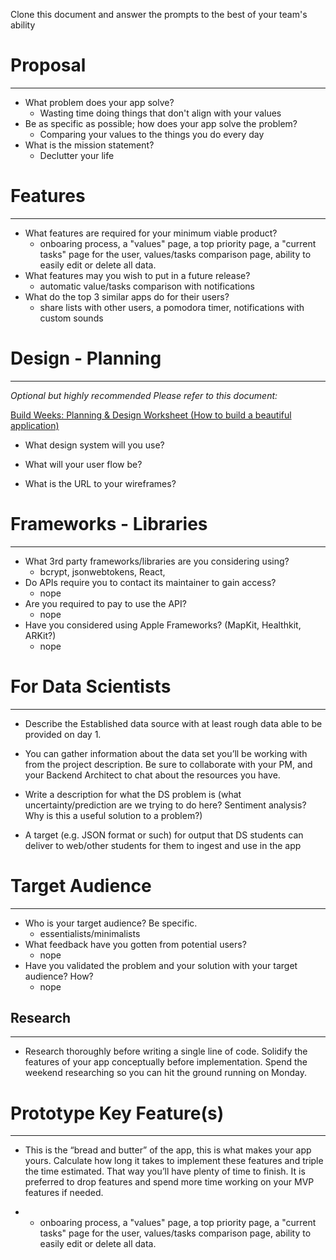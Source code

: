 Clone this document and answer the prompts to the best of your team's ability 

# Proposal

---

- What problem does your app solve?
  - Wasting time doing things that don't align with your values
- Be as specific as possible; how does your app solve the problem?
  - Comparing your values to the things you do every day 
- What is the mission statement?
  - Declutter your life
# Features

---

- What features are required for your minimum viable product?
  - onboaring process, a "values" page, a top priority page, a "current tasks" page for the user, values/tasks comparison page, ability to easily edit or delete all data. 
- What features may you wish to put in a future release?
  - automatic value/tasks comparison with notifications
- What do the top 3 similar apps do for their users?
  - share lists with other users, a pomodora timer, notifications with custom sounds
# Design - Planning

---

*Optional but highly recommended*
*Please refer to this document:*

[Build Weeks: Planning & Design Worksheet (How to build a beautiful application)](https://www.notion.so/aabd4ef25a184a2085e511ce93480c0f)

- What design system will you use?
 
- What will your user flow be? 
  
- What is the URL to your wireframes?

# Frameworks - Libraries

---

- What 3rd party frameworks/libraries are you considering using?
  - bcrypt, jsonwebtokens, React, 
- Do APIs require you to contact its maintainer to gain access?
  - nope
- Are you required to pay to use the API?
  - nope
- Have you considered using Apple Frameworks? (MapKit, Healthkit, ARKit?)
  - nope
# For Data Scientists

---

- Describe the Established data source with at least rough data able to be provided on day 1.

- You can gather information about the data set you’ll be working with from the project description. Be sure to collaborate with your PM, and your Backend Architect to chat about the resources you have.

- Write a description for what the DS problem is (what uncertainty/prediction are we trying to do here? Sentiment analysis? Why is this a useful solution to a problem?)

- A target (e.g. JSON format or such) for output that DS students can deliver to web/other students for them to ingest and use in the app

# Target Audience

---

- Who is your target audience? Be specific.
  - essentialists/minimalists
- What feedback have you gotten from potential users?
  - nope
- Have you validated the problem and your solution with your target audience? How?
  - nope 
## Research

---

- Research thoroughly before writing a single line of code. Solidify the features of your app conceptually before implementation. Spend the weekend researching so you can hit the ground running on Monday.

# Prototype Key Feature(s)

---

- This is the “bread and butter” of the app, this is what makes your app yours. Calculate how long it takes to implement these features and triple the time estimated. That way you’ll have plenty of time to finish. It is preferred to drop features and spend more time working on your MVP features if needed.

-   - onboaring process, a "values" page, a top priority page, a "current tasks" page for the user, values/tasks comparison page, ability to easily edit or delete all data. 
